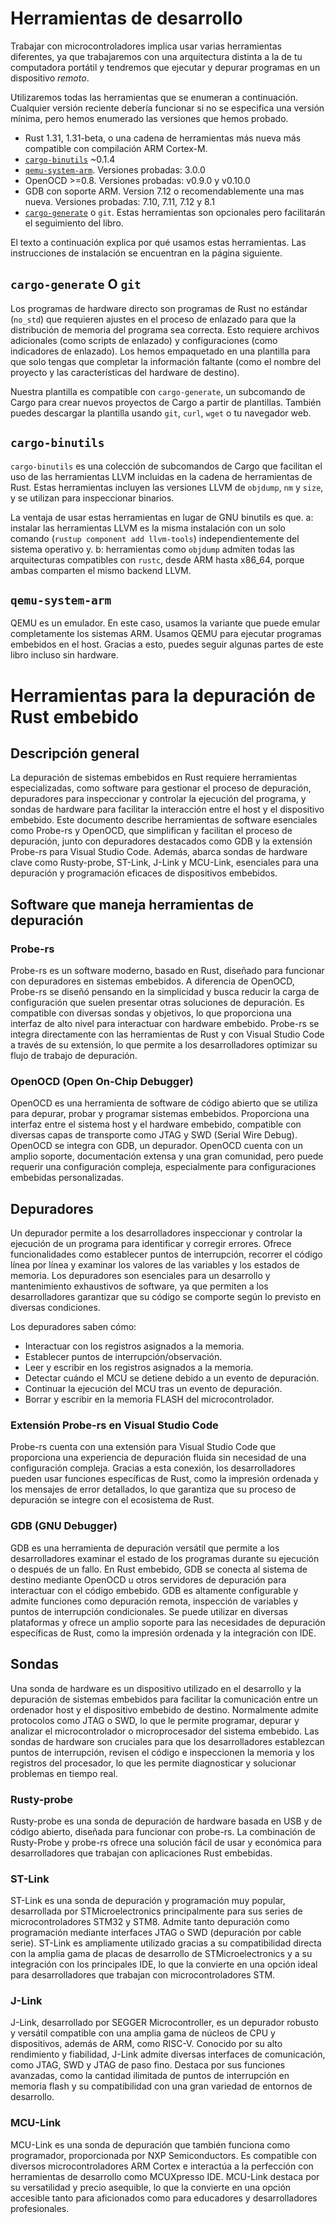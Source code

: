 # Herramientas de desarrollo

Trabajar con microcontroladores implica usar varias herramientas diferentes, 
ya que trabajaremos con una arquitectura distinta a la de tu computadora portátil y 
tendremos que ejecutar y depurar programas en un dispositivo *remoto*.

Utilizaremos todas las herramientas que se enumeran a continuación. Cualquier versión reciente 
debería funcionar si no se especifica una versión mínima, pero hemos enumerado las versiones que hemos probado.

- Rust 1.31, 1.31-beta, o una cadena de herramientas más nueva más compatible con compilación ARM Cortex-M.
- [`cargo-binutils`](https://github.com/rust-embedded/cargo-binutils) ~0.1.4
- [`qemu-system-arm`](https://www.qemu.org/). Versiones probadas: 3.0.0
- OpenOCD >=0.8. Versiones probadas: v0.9.0 y v0.10.0
- GDB con soporte ARM. Version 7.12 o recomendablemente una mas nueva. Versiones
  probadas: 7.10, 7.11, 7.12 y 8.1
- [`cargo-generate`](https://github.com/ashleygwilliams/cargo-generate) o `git`.
  Estas herramientas son opcionales pero facilitarán el seguimiento del libro.

El texto a continuación explica por qué usamos estas herramientas. 
Las instrucciones de instalación se encuentran en la página siguiente.

## `cargo-generate` O `git`

Los programas de hardware directo son programas de Rust no estándar (`no_std`) que requieren ajustes en
el proceso de enlazado para que la distribución de memoria del programa sea correcta. Esto requiere archivos
adicionales (como scripts de enlazado) y configuraciones (como indicadores de enlazado). Los hemos empaquetado
en una plantilla para que solo tengas que completar la información faltante (como el nombre del proyecto y las
características del hardware de destino).

Nuestra plantilla es compatible con `cargo-generate`, un subcomando de Cargo para crear nuevos proyectos de Cargo
a partir de plantillas. También puedes descargar la plantilla usando `git`, `curl`, `wget` o tu navegador web.

## `cargo-binutils`

`cargo-binutils` es una colección de subcomandos de Cargo que facilitan el uso de las herramientas LLVM
incluidas en la cadena de herramientas de Rust. Estas herramientas incluyen las versiones LLVM de `objdump`,
`nm` y `size`, y se utilizan para inspeccionar binarios.

La ventaja de usar estas herramientas en lugar de GNU binutils es que. a: instalar las herramientas LLVM es la misma instalación con un solo comando (`rustup component add llvm-tools`) independientemente del sistema operativo y. b: herramientas como `objdump` admiten todas las arquitecturas compatibles con `rustc`, desde ARM hasta x86_64, porque ambas comparten el mismo backend LLVM.

## `qemu-system-arm`

QEMU es un emulador. En este caso, usamos la variante que puede emular completamente los sistemas ARM.
Usamos QEMU para ejecutar programas embebidos en el host. Gracias a esto, puedes seguir algunas partes
de este libro incluso sin hardware.

# Herramientas para la depuración de Rust embebido

## Descripción general

La depuración de sistemas embebidos en Rust requiere herramientas especializadas, como software para gestionar el proceso de depuración, depuradores para inspeccionar y controlar la ejecución del programa, y ​​sondas de hardware para facilitar la interacción entre el host y el dispositivo embebido. Este documento describe herramientas de software esenciales como Probe-rs y OpenOCD, que simplifican y facilitan el proceso de depuración, junto con depuradores destacados como GDB y la extensión Probe-rs para Visual Studio Code. Además, abarca sondas de hardware clave como Rusty-probe, ST-Link, J-Link y MCU-Link, esenciales para una depuración y 
programación eficaces de dispositivos embebidos.

## Software que maneja herramientas de depuración

### Probe-rs

Probe-rs es un software moderno, basado en Rust, diseñado para funcionar con depuradores en sistemas embebidos. A diferencia de OpenOCD, Probe-rs se diseñó pensando  en la simplicidad y busca reducir la carga de configuración que suelen presentar otras soluciones de depuración. Es compatible con diversas sondas y objetivos, lo que proporciona una interfaz de alto nivel para interactuar con hardware embebido. Probe-rs se integra directamente con las herramientas de Rust y con Visual Studio Code a través de su extensión, lo que permite a los desarrolladores optimizar su flujo de trabajo de depuración.


### OpenOCD (Open On-Chip Debugger)

OpenOCD es una herramienta de software de código abierto que se utiliza para depurar, probar y programar sistemas embebidos. Proporciona una interfaz entre el sistema host y el hardware embebido, compatible con diversas capas de transporte como JTAG y SWD (Serial Wire Debug). OpenOCD se integra con GDB, un depurador. OpenOCD cuenta con un amplio soporte, documentación extensa y una gran comunidad, pero puede requerir una configuración compleja, especialmente para configuraciones embebidas personalizadas.

## Depuradores

Un depurador permite a los desarrolladores inspeccionar y controlar la ejecución de un programa para identificar y corregir errores. Ofrece funcionalidades como establecer puntos de interrupción, recorrer el código línea por línea y examinar los valores de las variables y los estados de memoria. Los depuradores son esenciales para un desarrollo y mantenimiento exhaustivos de software, ya que permiten a los desarrolladores garantizar que su código se comporte según lo previsto en diversas condiciones.

Los depuradores saben cómo:
 * Interactuar con los registros asignados a la memoria.
 * Establecer puntos de interrupción/observación.
 * Leer y escribir en los registros asignados a la memoria.
 * Detectar cuándo el MCU se detiene debido a un evento de depuración.
 * Continuar la ejecución del MCU tras un evento de depuración.
 * Borrar y escribir en la memoria FLASH del microcontrolador.

### Extensión Probe-rs en Visual Studio Code 

Probe-rs cuenta con una extensión para Visual Studio Code que proporciona una experiencia de depuración fluida sin necesidad de una configuración compleja. Gracias a esta conexión, los desarrolladores pueden usar funciones específicas de Rust, como la impresión ordenada y los mensajes de error detallados, lo que garantiza que su proceso de depuración se integre con el ecosistema de Rust.

### GDB (GNU Debugger) 

GDB es una herramienta de depuración versátil que permite a los desarrolladores examinar el estado de los programas durante su ejecución o después de un fallo. En Rust embebido, GDB se conecta al sistema de destino mediante OpenOCD u otros servidores de depuración para interactuar con el código embebido. GDB es altamente configurable y admite funciones como depuración remota, inspección de variables y puntos de interrupción condicionales. Se puede utilizar en diversas plataformas y ofrece un amplio soporte para las necesidades de depuración específicas de Rust, como la impresión ordenada y la integración con IDE.


## Sondas

Una sonda de hardware es un dispositivo utilizado en el desarrollo y la depuración de sistemas embebidos para facilitar la comunicación entre un ordenador host y el dispositivo embebido de destino. Normalmente admite protocolos como JTAG o SWD, lo que le permite programar, depurar y analizar el microcontrolador o microprocesador del sistema embebido. Las sondas de hardware son cruciales para que los desarrolladores establezcan puntos de interrupción, revisen el código e inspeccionen la memoria y los registros del procesador, lo que les permite diagnosticar y solucionar problemas en tiempo real.

### Rusty-probe

Rusty-probe es una sonda de depuración de hardware basada en USB y de código abierto, diseñada para funcionar con probe-rs. La combinación de Rusty-Probe y probe-rs ofrece una solución fácil de usar y económica para desarrolladores que trabajan con aplicaciones Rust embebidas.

### ST-Link

ST-Link es una sonda de depuración y programación muy popular, desarrollada por STMicroelectronics principalmente para sus series de microcontroladores STM32 y STM8. Admite tanto depuración como programación mediante interfaces JTAG o SWD (depuración por cable serie). ST-Link es ampliamente utilizado gracias a su compatibilidad directa con la amplia gama de placas de desarrollo de STMicroelectronics y a su integración con los principales IDE, lo que la convierte en una opción ideal para desarrolladores que trabajan con microcontroladores STM.

### J-Link

J-Link, desarrollado por SEGGER Microcontroller, es un depurador robusto y versátil compatible con una amplia gama de núcleos de CPU y dispositivos, además de ARM, como RISC-V. Conocido por su alto rendimiento y fiabilidad, J-Link admite diversas interfaces de comunicación, como JTAG, SWD y JTAG de paso fino. Destaca por sus funciones avanzadas, como la cantidad ilimitada de puntos de interrupción en memoria flash y su compatibilidad con una gran variedad de entornos de desarrollo.

### MCU-Link

MCU-Link es una sonda de depuración que también funciona como programador, proporcionada por NXP Semiconductors. Es compatible con diversos microcontroladores ARM Cortex e interactúa a la perfección con herramientas de desarrollo como MCUXpresso IDE. MCU-Link destaca por su versatilidad y precio asequible, lo que la convierte en una opción accesible tanto para aficionados como para educadores y desarrolladores profesionales.
